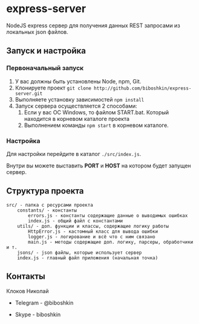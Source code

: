 # express-server

NodeJS express сервер для получения данных REST запросами из локальных json файлов.

## Запуск и настройка

### Первоначальный запуск
1. У вас должны быть установлены Node, npm, Git.
2. Клонируете проект  `git clone http://github.com/biboshkin/express-server.git`
3. Выполняете установку зависимостей `npm install`
4. Запуск сервера осуществляется 2 способами:
    1. Если у вас ОС Windows, то файлом START.bat. Который находится в корневом каталоге проекта
    2. Выполнением команды `npm start` в корневом каталоге.

### Настройка
Для настройки перейдите в каталог `./src/index.js`.

Внутри вы можете выставить **PORT** и **HOST** на котором будет запущен сервер.

## Структура проекта

    src/ - папка с ресурсами проекта
        constants/ - константы
            errors.js - константы содержащие данные о выводимых ошибках
            index.js - общий файл с константами
        utils/ - доп. функции и классы, содержащие логику работы
            HttpError.js - кастомный класс для вывода ошибки
            logger.js - логирование и всё что с ним связано
            main.js - методы содержащие доп. логику, парсеры, обработчики и т.
        jsons/ - json файлы, которые использует сервер
        index.js - главный файл приложения (начальная точка)


## Контакты
Клоков Николай
* Telegram - @biboshkin

* Skype - biboshkin
